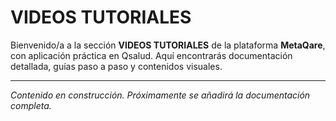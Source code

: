 # VIDEOS TUTORIALES

Bienvenido/a a la sección **VIDEOS TUTORIALES** de la plataforma **MetaQare**, con aplicación práctica en Qsalud. Aquí encontrarás documentación detallada, guías paso a paso y contenidos visuales.

---

_Contenido en construcción. Próximamente se añadirá la documentación completa._